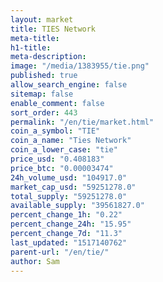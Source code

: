```yaml
---
layout: market
title: TIES Network
meta-title: 
h1-title: 
meta-description: 
image: "/media/1383955/tie.png"
published: true
allow_search_engine: false
sitemap: false
enable_comment: false
sort_order: 443
permalink: "/en/tie/market.html"
coin_a_symbol: "TIE"
coin_a_name: "Ties Network"
coin_a_lower_case: "tie"
price_usd: "0.408183"
price_btc: "0.00003474"
24h_volume_usd: "104917.0"
market_cap_usd: "59251278.0"
total_supply: "59251278.0"
available_supply: "39561827.0"
percent_change_1h: "0.22"
percent_change_24h: "15.95"
percent_change_7d: "11.3"
last_updated: "1517140762"
parent-url: "/en/tie/"
author: Sam
---
```


